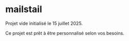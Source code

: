 # mailstail

Projet vide initialisé le 15 juillet 2025.

Ce projet est prêt à être personnalisé selon vos besoins.
